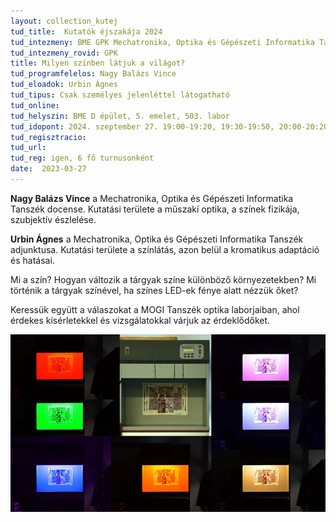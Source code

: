```yaml
---
layout: collection_kutej
tud_title:  Kutatók éjszakája 2024
tud_intezmeny: BME GPK Mechatronika, Optika és Gépészeti Informatika Tanszék
tud_intezmeny_rovid: GPK
title: Milyen színben látjuk a világot?
tud_programfelelos: Nagy Balázs Vince
tud_eloadok: Urbin Ágnes
tud_tipus: Csak személyes jelenléttel látogatható
tud_online: 
tud_helyszin: BME D épület, 5. emelet, 503. labor
tud_idopont: 2024. szeptember 27. 19:00-19:20, 19:30-19:50, 20:00-20:20, 20:30-20:50, 21:00-21:20, 21:30-21:50
tud_regisztracio: 
tud_url: 
tud_reg: igen, 6 fő turnusonként
date:  2023-03-27
---
```


**Nagy Balázs Vince** a Mechatronika, Optika és Gépészeti Informatika Tanszék docense. Kutatási területe a műszaki optika, a színek fizikája, szubjektív észlelése.

**Urbin Ágnes** a Mechatronika, Optika és Gépészeti Informatika Tanszék adjunktusa. Kutatási területe a színlátás, azon belül a kromatikus adaptáció és hatásai.


Mi a szín? Hogyan változik a tárgyak színe különböző környezetekben? Mi történik a tárgyak színével, ha színes LED-ek fénye alatt nézzük őket? 

Keressük együtt a válaszokat a MOGI Tanszék optika laborjaiban, ahol érdekes kísérletekkel és vizsgálatokkal várjuk az érdeklődőket.

![Milyen színben látjuk a világot?](../2024/images/milyen-szinben-latjuk-a-vilagot.png)
